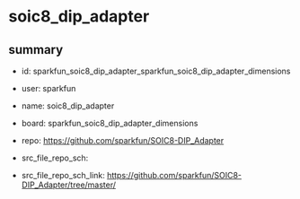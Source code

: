 # soic8_dip_adapter
 
## summary 
* id: sparkfun_soic8_dip_adapter_sparkfun_soic8_dip_adapter_dimensions
* user: sparkfun
* name: soic8_dip_adapter
* board: sparkfun_soic8_dip_adapter_dimensions
* repo: https://github.com/sparkfun/SOIC8-DIP_Adapter



* src_file_repo_sch: 
* src_file_repo_sch_link: https://github.com/sparkfun/SOIC8-DIP_Adapter/tree/master/




